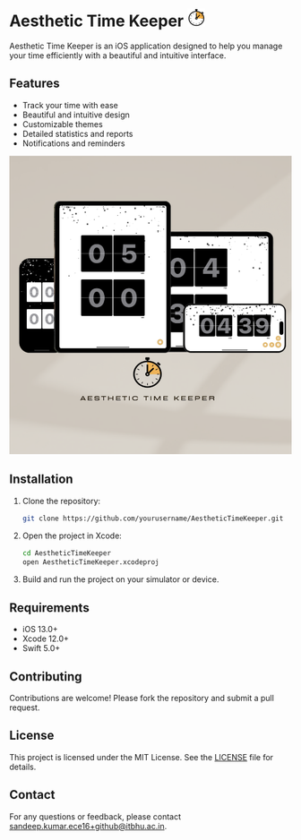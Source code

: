  # Aesthetic Time Keeper <img src="ReadmeResources/appIcon.png" alt="Aesthetic Time Keeper Screenshot 1" width="32" height="32">

Aesthetic Time Keeper is an iOS application designed to help you manage your time efficiently with a beautiful and intuitive interface.



## Features

- Track your time with ease
- Beautiful and intuitive design
- Customizable themes
- Detailed statistics and reports
- Notifications and reminders

<img src="ReadmeResources/thumbnail.png" alt="Aesthetic Time Keeper Screenshot 1" width="600" style="height: auto;">

## Installation

1. Clone the repository:
    ```sh
    git clone https://github.com/yourusername/AestheticTimeKeeper.git
    ```
2. Open the project in Xcode:
    ```sh
    cd AestheticTimeKeeper
    open AestheticTimeKeeper.xcodeproj
    ```
3. Build and run the project on your simulator or device.

## Requirements

- iOS 13.0+
- Xcode 12.0+
- Swift 5.0+

## Contributing

Contributions are welcome! Please fork the repository and submit a pull request.

## License

This project is licensed under the MIT License. See the [LICENSE](LICENSE) file for details.

## Contact

For any questions or feedback, please contact [sandeep.kumar.ece16+github@itbhu.ac.in](sandeep.kumar.ece16+github@itbhu.ac.in).
